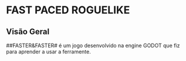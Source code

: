 # FAST PACED ROGUELIKE
## Visão Geral

##FASTER&FASTER# é um jogo desenvolvido na engine GODOT que fiz para aprender a usar a ferramente. 

